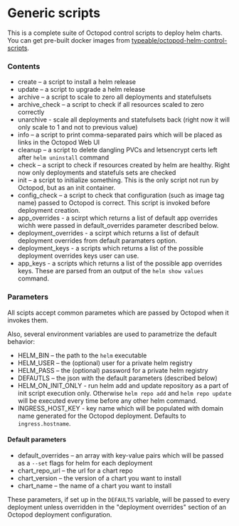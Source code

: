 # Generic scripts

This is a complete suite of Octopod control scripts to deploy helm charts.
You can get pre-built docker images from [typeable/octopod-helm-control-scripts](https://hub.docker.com/repository/docker/typeable/octopod-helm-control-scripts).

### Contents

- create – a script to install a helm release
- update – a script to upgrade a helm release
- archive – a script to scale to zero all deployments and statefulsets
- archive_check – a script to check if all resources scaled to zero correctly
- unarchive - scale all deployments and statefulsets back (right now it will only scale to 1 and not to previous value)
- info – a script to print comma-separated pairs which will be placed as links in the Octopod Web UI
- cleanup – a script to delete dangling PVCs and letsencrypt certs left after `helm uninstall` command
- check – a script to check if resources created by helm are healthy. Right now only deployments and statefuls sets are checked
- init – a script to initialize something. This is the only script not run by Octopod, but as an init container.
- config_check – a script to check that configuration (such as image tag name) passed to Octopod is correct. This script is invoked before deployment creation.
- app_overrides - a scirpt which returns a list of default app overrides wichh were passed in default_overrides parameter described below.
- deployment_overrides - a scirpt which returns a list of default deployment overrides from default paramaters option.
- deployment_keys - a scripts which returns a list of the possible deployment overrides keys user can use.
- app_keys - a scripts which returns a list of the possible app overrides keys. These are parsed from an output of the `helm show values` command.

### Parameters

All scipts accept common parametes which are passed by Octopod when it invokes them.

Also, several environment variables are used to parametrize the default behavior:

- HELM_BIN – the path to the `helm` executable
- HELM_USER – the (optional) user for a private helm registry
- HELM_PASS – the (optional) password for a private helm registry
- DEFAUTLS – the json with the default parameters (described below)
- HELM_ON_INIT_ONLY - run helm add and update repository as a part of init script execution only. Otherwise `helm repo add` and `helm repo update` will be executed every time before any other helm command.
- INGRESS_HOST_KEY - key name which will be populated with domain name generated for the Octopod deployment. Defaults to `ingress.hostname`.

#### Default parameters
- default_overrides – an array with key-value pairs which will be passed as a `--set` flags for helm for each deployment
- chart_repo_url – the url for a chart repo
- chart_version – the version of a chart you want to install
- chart_name – the name of a chart you want to install

These parameters, if set up in the `DEFAULTS` variable, will be passed to every deployment unless overridden in the "deployment overrides" section of an Octopod deployment configuration.
